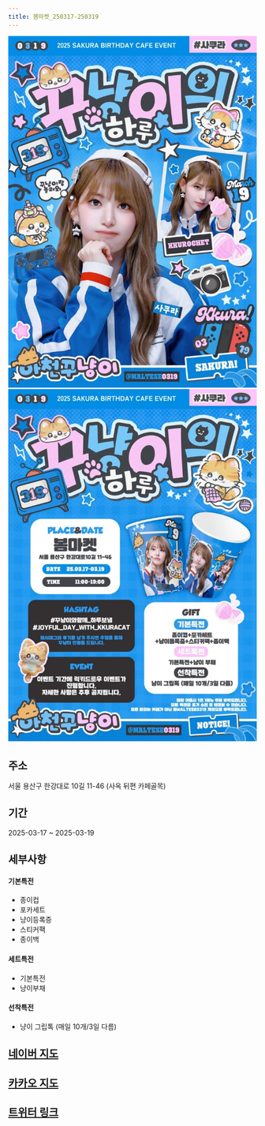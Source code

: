 ```yaml
---
title: 봄마켓_250317-250319
---
```


<img src="/assets/1740565330 (1).jpg"/>
<img src="/assets/1741091439 (1).jpg"/>

## 주소
서울 용산구 한강대로 10길 11-46
(사옥 뒤편 카페골목)

## 기간
2025-03-17 ~ 2025-03-19

## 세부사항
#### 기본특전
- 종이컵
- 포카세트
- 냥이등록증
- 스티커팩
- 종이백
#### 세트특전
- 기본특전
- 냥이부채
#### 선착특전
- 냥이 그립톡 (매일 10개/3일 다름)

## [네이버 지도](https://naver.me/57VF1v1U)
## [카카오 지도](https://place.map.kakao.com/1930772908)
## [트위터 링크](https://x.com/maltese0319/status/1888568331126653071?s=46&t=osY4jEHeYA8cS9G5drBmkA)
